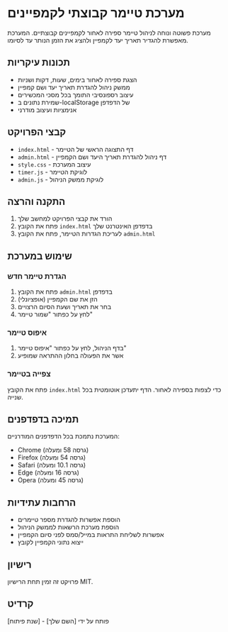 # מערכת טיימר קבוצתי לקמפיינים

מערכת פשוטה ונוחה לניהול טיימר ספירה לאחור לקמפיינים קבוצתיים. המערכת מאפשרת להגדיר תאריך יעד לקמפיין ולהציג את הזמן הנותר עד לסיומו.

## תכונות עיקריות

- הצגת ספירה לאחור בימים, שעות, דקות ושניות
- ממשק ניהול להגדרת תאריך יעד ושם קמפיין
- עיצוב רספונסיבי התומך בכל מסכי המכשירים
- שמירת נתונים ב-localStorage של הדפדפן
- אנימציות ועיצוב מודרני

## קבצי הפרויקט

- `index.html` - דף התצוגה הראשי של הטיימר
- `admin.html` - דף ניהול להגדרת תאריך היעד ושם הקמפיין
- `style.css` - עיצוב המערכת
- `timer.js` - לוגיקת הטיימר
- `admin.js` - לוגיקת ממשק הניהול

## התקנה והרצה

1. הורד את קבצי הפרויקט למחשב שלך
2. פתח את הקובץ `index.html` בדפדפן האינטרנט שלך
3. לעריכת הגדרות הטיימר, פתח את הקובץ `admin.html`

## שימוש במערכת

### הגדרת טיימר חדש

1. פתח את הקובץ `admin.html` בדפדפן
2. הזן את שם הקמפיין (אופציונלי)
3. בחר את תאריך ושעת הסיום הרצויים
4. לחץ על כפתור "שמור טיימר"

### איפוס טיימר

1. בדף הניהול, לחץ על כפתור "איפוס טיימר"
2. אשר את הפעולה בחלון ההתראה שמופיע

### צפייה בטיימר

פתח את הקובץ `index.html` כדי לצפות בספירה לאחור. הדף יתעדכן אוטומטית בכל שנייה.

## תמיכה בדפדפנים

המערכת נתמכת בכל הדפדפנים המודרניים:
- Chrome (גרסה 58 ומעלה)
- Firefox (גרסה 54 ומעלה)
- Safari (גרסה 10.1 ומעלה)
- Edge (גרסה 16 ומעלה)
- Opera (גרסה 45 ומעלה)

## הרחבות עתידיות

- הוספת אפשרות להגדרת מספר טיימרים
- הוספת מערכת הרשאות לממשק הניהול
- אפשרות לשליחת התראות במייל/סמס לפני סיום הקמפיין
- ייצוא נתוני הקמפיין לקובץ

## רישיון

פרויקט זה זמין תחת הרישיון MIT.

## קרדיט

פותח על ידי [השם שלך] - [שנת פיתוח]
